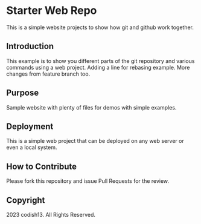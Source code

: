 # Starter Web Repo
This is a simple website projects to show how git and github work together.

## Introduction
This example is to show you different parts of the git repository and various commands using a web project. Adding a line for rebasing example.
More changes from feature branch too.

## Purpose
Sample website with plenty of files for demos with simple examples.


## Deployment
This is a simple web project that can be deployed on any web server or even a local system.

## How to Contribute
Please fork this repository and issue Pull Requests for the review.

## Copyright
2023 codish13. All Rights Reserved.